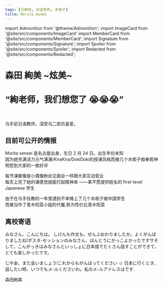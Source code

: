 ```yaml
---
tags: [已离校, 日语老师, 木柜子]
title: Morita Ayami
---
```


import Admonition from '@theme/Admonition';
import ImageCard from '@site/src/components/ImageCard'
import MemberCard from '@site/src/components/MemberCard';
import Signature from '@site/src/components/Signature';
import Spoiler from '@site/src/components/Spoiler';
import Redacted from '@site/src/components/Redacted';

# 森田 絢美 <Spoiler>~炫美~</Spoiler>

<Admonition type="tip" icon="🗄" title="进条目啥都别说，先一起喊：">

# **“絢老师，我们想您了 😭😭😭”**

</Admonition>

<MemberCard
  name="月之森的仓田真白本人"
  subtitle="作者"
  avatar="https://lain.bgm.tv/pic/user/c/000/83/12/831297.jpg"
  link="https://bgm.tv/user/831297"
/>

<br />

<ImageCard
  image='/img/reality/people/EALC_Morita_Ayami.jpg'
  title='EALC_Morita_Ayami'
  link='https://ealc.wustl.edu/people/ayami-morita'>
乌手<Spoiler>前</Spoiler>日语教师，深受乌二部员喜爱。
</ImageCard>

## 目前可公开的情报

Morita sensei 是名古屋出身，生日 2 月 24 日。<Spoiler>出生年份未知</Spoiler>\
因为她充满活力<Spoiler>元气满满/KiraKira/DokiDoki</Spoiler>的授课风格而<Spoiler>被几个木柜子痴奉若神明</Spoiler>受到大家的一致好评

每节课都像是小偶像粉丝见面会一样跟大家互动营业\
每天上完了她的课感觉就能打起精神来
<Signature>——某不愿提供姓名的 first-level Japanese 学生</Signature>

由于在乌手任教的一年里遇到<Spoiler>不幸摊上</Spoiler>了几个<Spoiler>木柜子痴</Spoiler>中国学生\
而被当作了青木阳菜小姐的代餐,称为<Spoiler>性价比青木阳菜</Spoiler>

## 离校寄语

<Admonition type="tip" icon="🎓" title="こんがっき">

<MemberCard
  name="森田 絢美"
  subtitle="作者"
  avatar="/img/reality/people/EALC_Morita_Ayami.jpg"
  link="moriaya0224@gmail.com"
/>

みなさん、こんにちは。
しけんも作文も、ぜんぶおわりましたか。よくがんばりましたね!ポスタ-セッションのみなさん、ほんとうにかっこよかったですサそして、こんがっきはみなさんといっしょに日本語でたくさん話すことができて、とても楽しかったです。<Redacted/>

じやあ、また会いましょう!これからもがんばってください ☺️
日本に行くとき、話したい時、いつでもメ-ルくださいわ。私のメ-ルアドレスは<Redacted/>です.

<Signature>森田絢美</Signature>

</Admonition>
